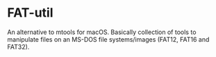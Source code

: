 # FAT-util
An alternative to mtools for macOS. Basically collection of tools to manipulate files on an MS-DOS file systems/images (FAT12, FAT16 and FAT32). 
